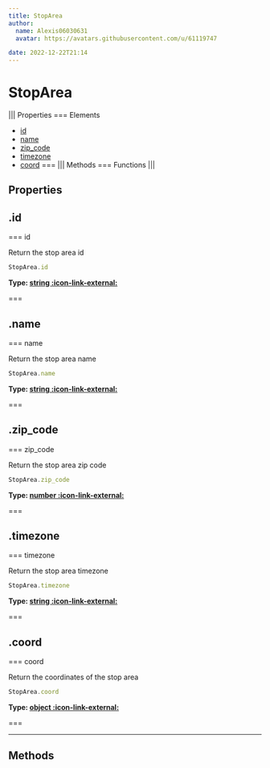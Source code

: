 ```yaml
---
title: StopArea
author:
  name: Alexis06030631
  avatar: https://avatars.githubusercontent.com/u/61119747

date: 2022-12-22T21:14
---
```


# StopArea

||| Properties
=== Elements
- [id](#id)
- [name](#name)
- [zip_code](#zip_code)
- [timezone](#timezone)
- [coord](#coord)
===
||| Methods
=== Functions
|||
## Properties
## .id

=== id

Return the stop area id


```javascript
StopArea.id
```
**Type: [string :icon-link-external:](https://developer.mozilla.org/en-US/docs/Web/JavaScript/Reference/Global_Objects/String)**

===

## .name

=== name

Return the stop area name


```javascript
StopArea.name
```
**Type: [string :icon-link-external:](https://developer.mozilla.org/en-US/docs/Web/JavaScript/Reference/Global_Objects/String)**

===

## .zip_code

=== zip_code

Return the stop area zip code


```javascript
StopArea.zip_code
```
**Type: [number :icon-link-external:](https://developer.mozilla.org/en-US/docs/Web/JavaScript/Reference/Global_Objects/Number)**

===

## .timezone

=== timezone

Return the stop area timezone


```javascript
StopArea.timezone
```
**Type: [string :icon-link-external:](https://developer.mozilla.org/en-US/docs/Web/JavaScript/Reference/Global_Objects/String)**

===

## .coord

=== coord

Return the coordinates of the stop area


```javascript
StopArea.coord
```
**Type: [object :icon-link-external:](https://developer.mozilla.org/en-US/docs/Web/JavaScript/Reference/Global_Objects/Object)**

===

---
## Methods
